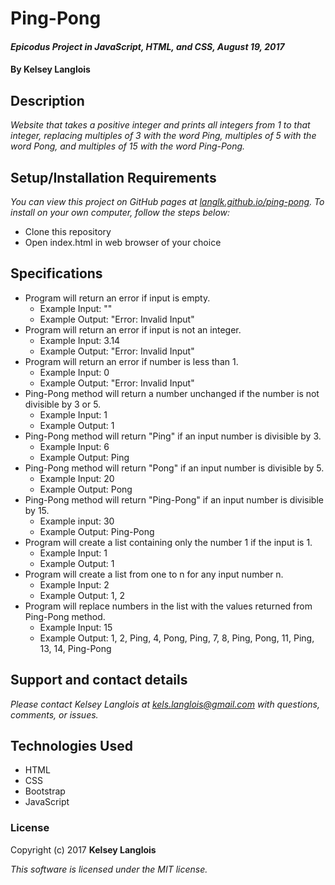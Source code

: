 # Ping-Pong

#### _Epicodus Project in JavaScript, HTML, and CSS, August 19, 2017_

#### By Kelsey Langlois

## Description

_Website that takes a positive integer and prints all integers from 1 to that integer, replacing multiples of 3 with the word Ping, multiples of 5 with the word Pong, and multiples of 15 with the word Ping-Pong._

## Setup/Installation Requirements

_You can view this project on GitHub pages at [langlk.github.io/ping-pong](https://langlk.github.io/ping-pong/). To install on your own computer, follow the steps below:_

* Clone this repository
* Open index.html in web browser of your choice

## Specifications

* Program will return an error if input is empty.
  * Example Input: ""
  * Example Output: "Error: Invalid Input"
* Program will return an error if input is not an integer.
  * Example Input: 3.14
  * Example Output: "Error: Invalid Input"
* Program will return an error if number is less than 1.
  * Example Input: 0
  * Example Output: "Error: Invalid Input"
* Ping-Pong method will return a number unchanged if the number is not divisible by 3 or 5.
  * Example Input: 1
  * Example Output: 1
* Ping-Pong method will return "Ping" if an input number is divisible by 3.
  * Example Input: 6
  * Example Output: Ping
* Ping-Pong method will return "Pong" if an input number is divisible by 5.
  * Example Input: 20
  * Example Output: Pong
* Ping-Pong method will return "Ping-Pong" if an input number is divisible by 15.
  * Example input: 30
  * Example Output: Ping-Pong
* Program will create a list containing only the number 1 if the input is 1.
  * Example Input: 1
  * Example Output: 1
* Program will create a list from one to n for any input number n.
  * Example Input: 2
  * Example Output: 1, 2
* Program will replace numbers in the list with the values returned from Ping-Pong method.
  * Example Input: 15
  * Example Output: 1, 2, Ping, 4, Pong, Ping, 7, 8, Ping, Pong, 11, Ping, 13, 14, Ping-Pong

## Support and contact details

_Please contact Kelsey Langlois at [kels.langlois@gmail.com](mailto:kels.langlois@gmail.com) with questions, comments, or issues._

## Technologies Used

* HTML
* CSS
* Bootstrap
* JavaScript

### License

Copyright (c) 2017 **Kelsey Langlois**

*This software is licensed under the MIT license.*

